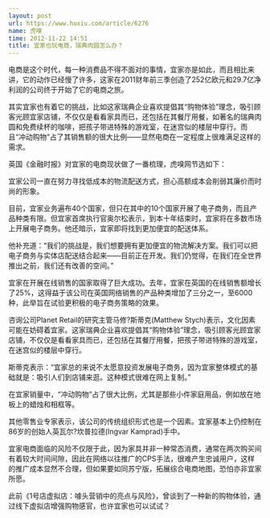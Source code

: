 ```yaml
---
layout: post
url: https://www.huxiu.com/article/6276
name: 虎嗅
time: 2012-11-22 14:51
title: 宜家也玩电商，瑞典肉圆怎么办？
---
```

电商是这个时代，每一种消费品不得不面对的事情，宜家亦是如此，而且相比来讲，它的动作已经慢了许多，这家在2011财年前三季创造了252亿欧元和29.7亿净利润的公司终于开始了它的电商之旅。

其实宜家也有着它的挑战，比如这家瑞典企业喜欢提倡其“购物体验”理念，吸引顾客光顾宜家店铺，不仅仅是看看家具而已，还包括在其餐厅用餐，如著名的瑞典肉圆和免费续杯的咖啡，把孩子带进特殊的游戏室，在迷宫似的楼层中穿行。而且“冲动购物”占了其销售额的很大比例——显然电商在一定程度上很难满足这样的需求。

英国《金融时报》对宜家的电商现状做了一番梳理，虎嗅网节选如下：

宜家公司一直在努力寻找低成本的物流配送方式，担心高额成本会削弱其廉价而时尚的形象。

目前，宜家业务遍布40个国家，但只在其中的10个国家开展了电子商务，而且产品种类有限。但宜家首席执行官奥尔松表示，到本十年结束时，宜家将在多数市场上开展电子商务。他还暗示，宜家即将找到更加便宜的配送体系。

他补充道：“我们的挑战是，我们想要拥有更加便宜的物流解决方案。我们可以把电子商务与实体店配送结合起来——目前正在开发。我们仍觉得，在我们在全世界推出之前，我们还有改善的空间。”

宜家在开展在线销售的国家取得了巨大成功。去年，宜家在英国的在线销售额增长了25%，这得益于该公司在英国网络销售的产品种类增加了三分之一，至6000种，此举旨在试验更积极的电子商务策略的效果。

咨询公司Planet Retail的研究主管马修?斯蒂克(Matthew Stych)表示，文化因素可能在妨碍着宜家。这家瑞典企业喜欢提倡其“购物体验”理念，吸引顾客光顾宜家店铺，不仅仅是看看家具而已，还包括在其餐厅用餐，把孩子带进特殊的游戏室，在迷宫似的楼层中穿行。

斯蒂克表示：“宜家总的来说不太愿意投资发展电子商务，因为宜家整体模式的基础就是：吸引人们到店铺来逛。这种模式很难在网上复制。”

在宜家销量中，“冲动购物”占了很大比例，尤其是那些小件家庭用品，例如放在地板上的蜡烛和相框等。

其他零售业专家表示，该公司的传统组织形式也是一个因素。宜家基本上仍控制在86岁的创始人英瓦尔?坎普拉德(Ingvar Kamprad)手中。

宜家电商面临的风险不仅限于此，因为家具并非一种常态消费，通常在两次购买间有着较大时间间隙，因此在网络以往推广的CPS手法，很难产生忠诚用户，这样的推广成本显然不合理，但如果要如同苏宁版，拓展综合电商地图，恐怕亦非宜家所愿。

此前《1号店虚拟店：噱头营销中的亮点与风险》，曾谈到了一种新的购物体验，通过线下虚拟店增强购物感官，也许宜家也可以试试？

